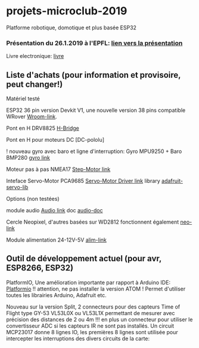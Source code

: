 # projets-microclub-2019
Platforme robotique, domotique et plus basée ESP32

### Présentation du 26.1.2019 à l'EPFL: [lien vers la présentation]

[lien vers la présentation]: https://microclub.ch/wp-content/uploads/2019/01/Project-2019.pdf

[livre]: https://leanpub.com/kolban-ESP32

Livre electronique: [livre]

## Liste d'achats (pour information et provisoire, peut changer!)
Matériel testé

ESP32 36 pin version Devkit V1, une nouvelle version 38 pins compatible WRover [Wroom-link].

[Wroom-link]:https://www.banggood.com/WeMos-ESP32-WiFi-Bluetooth-Development-Board-Ultra-Low-Power-Consumption-Dual-Core-ESP-32-ESP-32S-p-1175488.html?rmmds=myorder&cur_warehouse=CN


Pont en H DRV8825 [H-Bridge]

[H-Bridge]: https://www.banggood.com/3Pcs-3D-Printer-Stepstick-DRV8825-Stepper-Driver-Reprap-4-Layer-PCB-p-1052018.html?rmmds=search&cur_warehouse=CN

Pont en H pour moteurs DC [DC-pololu]

[DC-driver]: https://www.pololu.com/product/2135

! nouveau gyro avec baro et ligne d'interruption: Gyro MPU9250 + Baro BMP280 [gyro link]

[gyro link]: https://www.banggood.com/MPU9250BMP280-10DOF-GY-91-Acceleration-Gyroscope-Compass-Nine-Shaft-Sensor-Module-For-Arduino-p-1100982.html?rmmds=myorder&cur_warehouse=CN

Moteur pas à pas NMEA17 [Step-Motor link]

[Step-Motor link]: https://www.banggood.com/Nema-17-42mm-12V-Hybrid-Two-Phase-Stepper-Motor-For-3D-Printer-p-1164619.html?rmmds=search&cur_warehouse=CN

Inteface Servo-Motor PCA9685 [Servo-Motor Driver link] library [adafruit-servo-lib]

[Servo-Motor Driver link]: https://www.banggood.com/Arduino-16-Road-PWMServoSteering-Gear-Drive-Plate-Controller-Robot-IIC-PCA9685-p-1263963.html?rmmds=search&cur_warehouse=CN

[adafruit-servo-lib]: https://github.com/adafruit/Adafruit-PWM-Servo-Driver-Library

Options (non testées)

module audio [Audio link] doc [audio-doc]

[Audio link]: https://www.banggood.com/DFPlayer-Mini-MP3-Player-Module-For-Arduino-p-969191.html?rmmds=search&cur_warehouse=CN
[Audio-doc]: https://www.dfrobot.com/product-1121.html

Cercle Neopixel, d'autres basées sur WD2812 fonctionnent également  [neo-link]

[neo-link]: https://www.banggood.com/CJMCU-61-Bit-WS2812-5050-RGB-LED-Driver-Development-Board-p-1008123.html?rmmds=detail-left-hotproducts__8&cur_warehouse=CN

Module alimentation 24-12V-5V  [alim-link]

[alim-link]: https://www.banggood.com/DC-DC-5V-3A-Power-Supply-Module-Buck-Step-Down-Regulator-Module-24V-12V-9V-To-5V-Fixed-Output-p-1177912.html?rmmds=search&cur_warehouse=CN

## Outil de développement actuel (pour avr, ESP8266, ESP32) 

PlatformIO, Une amélioration importante par rapport à Arduino IDE: [Platformio] !! attention, ne pas installer la version ATOM !
Permet d'utiliser toutes les librairies Arduino, Adafruit etc.

[Platformio]: https://code.visualstudio.com/

Nouveau sur la version Split, 2 connecteurs pour des capteurs Time of Flight type  GY-53 VL53L0X ou VL53L1X permettant de mesurer avec précision des distances de 2 ou 4m !!! en plus un connecteur pour utiliser le convertisseur ADC si les capteurs IR ne sont pas installés.
Un circuit MCP23017 donne 8 lignes IO, les premières 8 lignes sont utilisée pour intercepter les interruptions des divers circuits de la carte:

